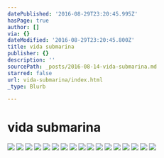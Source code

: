 ```yaml
---
datePublished: '2016-08-29T23:20:45.995Z'
hasPage: true
author: []
via: {}
dateModified: '2016-08-29T23:20:45.800Z'
title: vida submarina
publisher: {}
description: ''
sourcePath: _posts/2016-08-14-vida-submarina.md
starred: false
url: vida-submarina/index.html
_type: Blurb

---
```

# vida submarina
![](https://the-grid-user-content.s3-us-west-2.amazonaws.com/4404e5dc-26b6-4461-b043-4df56cde18b2.jpg)
![](https://the-grid-user-content.s3-us-west-2.amazonaws.com/0ed6bee2-2347-4d9d-8ecf-9b8b86496e5b.jpg)
![](https://the-grid-user-content.s3-us-west-2.amazonaws.com/2b602e5b-1c84-4978-b63b-5b90d84d578f.jpg)
![](https://the-grid-user-content.s3-us-west-2.amazonaws.com/9239c7b6-80c5-4b30-8fdc-7d3ad1653c5f.jpg)
![](https://the-grid-user-content.s3-us-west-2.amazonaws.com/ab87ea28-ef60-46af-8b31-509fed5994ab.jpg)
![](https://the-grid-user-content.s3-us-west-2.amazonaws.com/e80dbfb9-2dd7-4f69-bf52-06ff1eff09b5.jpg)
![](https://the-grid-user-content.s3-us-west-2.amazonaws.com/ece01b5d-7d2b-4d31-aeda-ba2a92ae421e.jpg)
![](https://the-grid-user-content.s3-us-west-2.amazonaws.com/e11aab48-5534-49b8-a9ef-b31f0b5305d0.jpg)
![](https://the-grid-user-content.s3-us-west-2.amazonaws.com/a6e675cd-8e55-4a9a-9474-1f3d8cb429af.jpg)
![](https://the-grid-user-content.s3-us-west-2.amazonaws.com/4bf4a62b-c26a-423a-94c8-7196ffb26f42.jpg)
![](https://the-grid-user-content.s3-us-west-2.amazonaws.com/0e614a13-d293-405f-87d0-f0094e96c837.jpg)
![](https://the-grid-user-content.s3-us-west-2.amazonaws.com/022708c9-66d9-4def-ab0c-f28c44a6c8da.jpg)
![](https://the-grid-user-content.s3-us-west-2.amazonaws.com/ece28a83-f008-4fc8-922c-2b947dd6c7e2.jpg)
![](https://the-grid-user-content.s3-us-west-2.amazonaws.com/22a755dc-2eac-4adb-a523-f8c4ed9bbb2b.jpg)
![](https://the-grid-user-content.s3-us-west-2.amazonaws.com/2f42e330-aa2a-4d80-bafa-23e3bf513505.jpg)
![](https://the-grid-user-content.s3-us-west-2.amazonaws.com/fd66bbf3-7bee-49ad-8e96-7ac3200c235e.jpg)
![](https://the-grid-user-content.s3-us-west-2.amazonaws.com/6c44ba7d-5658-4452-a28a-770fbeefb364.jpg)